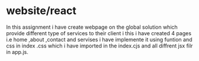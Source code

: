 # website/react
 In this assignment i have create webpage on the global solution which provide different type of services to their client  i this i have created 4 pages i.e home ,about ,contact and servises i have implemente it using funtion  and css in index .css which i have imported in the index.cjs and all diffrent jsx filr in app.js.
